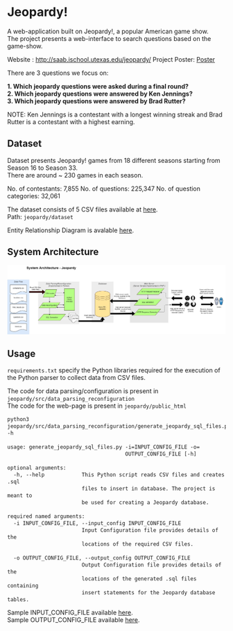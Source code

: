 # Jeopardy!

A web-application built on Jeopardy!, a popular American game show.<br/> The project presents a web-interface to search questions based on the game-show.

Website : http://saab.ischool.utexas.edu/jeopardy/
Project Poster: <a href="https://raw.githubusercontent.com/anuparna/jeopardy/master/docs/Poster.pdf">Poster</a>

There are 3 questions we focus on:

**1. Which jeopardy questions were asked during a final round?<br/>
2. Which jeopardy questions were answered by Ken Jennings? <br/>
3. Which jeopardy questions were answered by Brad Rutter?**<br/>

NOTE: Ken Jennings is a contestant with a longest winning streak and Brad Rutter is a contestant with a highest earning. 

## Dataset
Dataset presents Jeopardy! games from 18 different seasons starting from Season 16 to Season 33. <br/>
There are around ~ 230 games in each season. <br/>


No. of contestants: 7,855
No. of questions: 225,347
No. of question categories: 32,061


The dataset consists of 5 CSV files available at <a href="https://github.com/anuparna/jeopardy/tree/master/dataset">here</a>.<br/>
Path: ```jeopardy/dataset```

Entity Relationship Diagram is avalable <a href="https://raw.githubusercontent.com/anuparna/jeopardy/master/docs/ER_Diagram.pdf">here</a>.

## System Architecture
![System Architecture](https://raw.githubusercontent.com/anuparna/jeopardy/master/docs/system_architecture.jpg)

## Usage

```requirements.txt``` specify the Python libraries required for the execution of the Python parser to collect data from CSV files.

The code for data parsing/configuration is present in ```jeopardy/src/data_parsing_reconfiguration``` <br/>
The code for the web-page is present in ```jeopardy/public_html```<br/>

```
python3 jeopardy/src/data_parsing_reconfiguration/generate_jeopardy_sql_files.py -h

usage: generate_jeopardy_sql_files.py -i=INPUT_CONFIG_FILE -o=
                                      OUTPUT_CONFIG_FILE [-h]

optional arguments:
  -h, --help            This Python script reads CSV files and creates .sql
                        files to insert in database. The project is meant to
                        be used for creating a Jeopardy database.

required named arguments:
  -i INPUT_CONFIG_FILE, --input_config INPUT_CONFIG_FILE
                        Input Configuration file provides details of the
                        locations of the required CSV files.                        

  -o OUTPUT_CONFIG_FILE, --output_config OUTPUT_CONFIG_FILE
                        Output Configuration file provides details of the
                        locations of the generated .sql files containing
                        insert statements for the Jeopardy database tables.
```
Sample INPUT_CONFIG_FILE available <a href="https://raw.githubusercontent.com/anuparna/jeopardy/master/src/data_parsing_reconfiguration/input_config.ini">here</a>.<br/>
 Sample OUTPUT_CONFIG_FILE available <a href="https://raw.githubusercontent.com/anuparna/jeopardy/master/src/data_parsing_reconfiguration/output_config.ini">here</a>.
